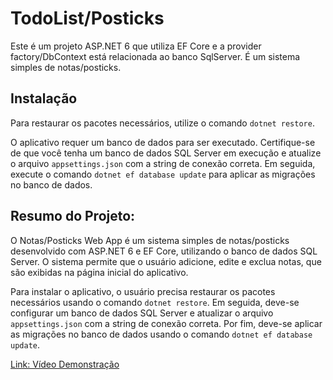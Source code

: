 # TodoList/Posticks

Este é um projeto ASP.NET 6 que utiliza EF Core e a provider factory/DbContext está relacionada ao banco SqlServer. É um sistema simples de notas/posticks.

## Instalação
Para restaurar os pacotes necessários, utilize o comando `dotnet restore`.

O aplicativo requer um banco de dados para ser executado. Certifique-se de que você tenha um banco de dados SQL Server em execução e atualize o arquivo `appsettings.json` com a string de conexão correta. Em seguida, execute o comando `dotnet ef database update` para aplicar as migrações no banco de dados.

## Resumo do Projeto:

O Notas/Posticks Web App é um sistema simples de notas/posticks desenvolvido com ASP.NET 6 e EF Core, utilizando o banco de dados SQL Server. O sistema permite que o usuário adicione, edite e exclua notas, que são exibidas na página inicial do aplicativo.

Para instalar o aplicativo, o usuário precisa restaurar os pacotes necessários usando o comando `dotnet restore`. Em seguida, deve-se configurar um banco de dados SQL Server e atualizar o arquivo `appsettings.json` com a string de conexão correta. Por fim, deve-se aplicar as migrações no banco de dados usando o comando `dotnet ef database update`.

[Link: Vídeo Demonstração](https://youtu.be/uTyrK3-aNbY)


